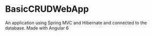 # BasicCRUDWebApp
An application using Spring MVC and Hibernate and connected to the database. Made with Angular 6
